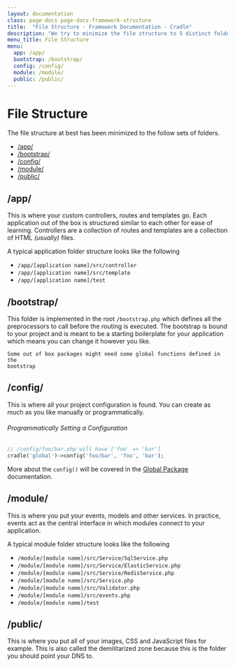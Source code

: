 ```yaml
---
layout: documentation
class: page-docs page-docs-framework-structure
title:  "File Structure - Framework Documentation - Cradle"
description: "We try to minimize the file structure to 5 distinct folders"
menu_title: File Structure
menu:
  app: /app/
  bootstrap: /bootstrap/
  config: /config/
  module: /module/
  public: /public/
---
```


# File Structure

The file structure at best has been minimized to the follow sets of folders.

 - [/app/](#app)
 - [/bootstrap/](#bootstrap)
 - [/config/](#config)
 - [/module/](#module)
 - [/public/](#public)

<a name="app"></a>
## /app/

This is where your custom controllers, routes and templates go. Each application
out of the box is structured similar to each other for ease of learning.
Controllers are a collection of routes and templates are a collection of HTML
*(usually)* files.

A typical application folder structure looks like the following

 - `/app/[application name]/src/controller`
 - `/app/[application name]/src/template`
 - `/app/[application name]/test`

<a name="bootstrap"></a>
## /bootstrap/

This folder is implemented in the root `/bootstrap.php` which defines all the
preprocessors to call before the routing is executed. The bootstrap is bound to
your project and is meant to be a starting boilerplate for your application
which means you can change it however you like.

```warning
Some out of box packages might need some global functions defined in the
bootstrap
```

<a name="config"></a>
## /config/

This is where all your project configuration is found. You can create as much as
you like manually or programmatically.

###### Programmatically Setting a Configuration
```php
// /config/foo/bar.php will have ['foo' => 'bar']
cradle('global')->config('foo/bar', 'foo', 'bar');
```

More about the `config()` will be covered in the [Global Package](#global)
documentation.

<a name="module"></a>
## /module/

This is where you put your events, models and other services. In practice,
events act as the central interface in which modules connect to your application.

A typical module folder structure looks like the following

 - `/module/[module name]/src/Service/SqlService.php`
 - `/module/[module name]/src/Service/ElasticService.php`
 - `/module/[module name]/src/Service/RedisService.php`
 - `/module/[module name]/src/Service.php`
 - `/module/[module name]/src/Validator.php`
 - `/module/[module name]/src/events.php`
 - `/module/[module name]/test`

<a name="public"></a>
## /public/

This is where you put all of your images, CSS and JavaScript files for example.
This is also called the demilitarized zone because this is the folder you should
point your DNS to.
